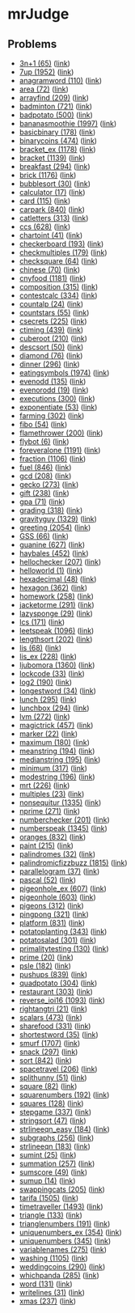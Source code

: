 # mrJudge 

## Problems
- [3n+1 (65)](./problems/3n+1%20(65)) ([link](https://dunjudge.me/analysis/problems/65/))
- [7up (1952)](./problems/7up%20(1952)) ([link](https://dunjudge.me/analysis/problems/1952/))
- [anagramword (110)](./problems/anagramword%20(110)) ([link](https://dunjudge.me/analysis/problems/110/))
- [area (72)](./problems/area%20(72)) ([link](https://dunjudge.me/analysis/problems/72/))
- [arrayfind (209)](./problems/arrayfind%20(209)) ([link](https://dunjudge.me/analysis/problems/209/))
- [badminton (721)](./problems/badminton%20(721)) ([link](https://dunjudge.me/analysis/problems/721/))
- [badpotato (500)](./problems/badpotato%20(500)) ([link](https://dunjudge.me/analysis/problems/500/))
- [bananasmoothie (1997)](./problems/bananasmoothie%20(1997)) ([link](https://dunjudge.me/analysis/problems/1997/))
- [basicbinary (178)](./problems/basicbinary%20(178)) ([link](https://dunjudge.me/analysis/problems/178/))
- [binarycoins (474)](./problems/binarycoins%20(474)) ([link](https://dunjudge.me/analysis/problems/474/))
- [bracket_ex (1178)](./problems/bracket_ex%20(1178)) ([link](https://dunjudge.me/analysis/problems/1178/))
- [bracket (1139)](./problems/bracket%20(1139)) ([link](https://dunjudge.me/analysis/problems/1139/))
- [breakfast (294)](./problems/breakfast%20(294)) ([link](https://dunjudge.me/analysis/problems/294/))
- [brick (1176)](./problems/brick%20(1176)) ([link](https://dunjudge.me/analysis/problems/1176/))
- [bubblesort (30)](./problems/bubblesort%20(30)) ([link](https://dunjudge.me/analysis/problems/30/))
- [calculator (17)](./problems/calculator%20(17)) ([link](https://dunjudge.me/analysis/problems/17/))
- [card (115)](./problems/card%20(115)) ([link](https://dunjudge.me/analysis/problems/115/))
- [carpark (840)](./problems/carpark%20(840)) ([link](https://dunjudge.me/analysis/problems/840/))
- [catletters (313)](./problems/catletters%20(313)) ([link](https://dunjudge.me/analysis/problems/313/))
- [ccs (628)](./problems/ccs%20(628)) ([link](https://dunjudge.me/analysis/problems/628/))
- [chartoint (41)](./problems/chartoint%20(41)) ([link](https://dunjudge.me/analysis/problems/41/))
- [checkerboard (193)](./problems/checkerboard%20(193)) ([link](https://dunjudge.me/analysis/problems/193/))
- [checkmultiples (179)](./problems/checkmultiples%20(179)) ([link](https://dunjudge.me/analysis/problems/179/))
- [checksquare (64)](./problems/checksquare%20(64)) ([link](https://dunjudge.me/analysis/problems/64/))
- [chinese (70)](./problems/chinese%20(70)) ([link](https://dunjudge.me/analysis/problems/70/))
- [cnyfood (1181)](./problems/cnyfood%20(1181)) ([link](https://dunjudge.me/analysis/problems/1181/))
- [composition (315)](./problems/composition%20(315)) ([link](https://dunjudge.me/analysis/problems/315/))
- [contestcalc (334)](./problems/contestcalc%20(334)) ([link](https://dunjudge.me/analysis/problems/334/))
- [countalp (24)](./problems/countalp%20(24)) ([link](https://dunjudge.me/analysis/problems/24/))
- [countstars (55)](./problems/countstars%20(55)) ([link](https://dunjudge.me/analysis/problems/55/))
- [csecrets (225)](./problems/csecrets%20(225)) ([link](https://dunjudge.me/analysis/problems/225/))
- [ctiming (439)](./problems/ctiming%20(439)) ([link](https://dunjudge.me/analysis/problems/439/))
- [cuberoot (210)](./problems/cuberoot%20(210)) ([link](https://dunjudge.me/analysis/problems/210/))
- [descsort (50)](./problems/descsort%20(50)) ([link](https://dunjudge.me/analysis/problems/50/))
- [diamond (76)](./problems/diamond%20(76)) ([link](https://dunjudge.me/analysis/problems/76/))
- [dinner (296)](./problems/dinner%20(296)) ([link](https://dunjudge.me/analysis/problems/296/))
- [eatingsymbols (1974)](./problems/eatingsymbols%20(1974)) ([link](https://dunjudge.me/analysis/problems/1974/))
- [evenodd (135)](./problems/evenodd%20(135)) ([link](https://dunjudge.me/analysis/problems/135/))
- [evenorodd (19)](./problems/evenorodd%20(19)) ([link](https://dunjudge.me/analysis/problems/19/))
- [executions (300)](./problems/executions%20(300)) ([link](https://dunjudge.me/analysis/problems/300/))
- [exponentiate (53)](./problems/exponentiate%20(53)) ([link](https://dunjudge.me/analysis/problems/53/))
- [farming (302)](./problems/farming%20(302)) ([link](https://dunjudge.me/analysis/problems/302/))
- [fibo (54)](./problems/fibo%20(54)) ([link](https://dunjudge.me/analysis/problems/54/))
- [flamethrower (200)](./problems/flamethrower%20(200)) ([link](https://dunjudge.me/analysis/problems/200/))
- [flybot (6)](./problems/flybot%20(6)) ([link](https://dunjudge.me/analysis/problems/6/))
- [foreveralone (1191)](./problems/foreveralone%20(1191)) ([link](https://dunjudge.me/analysis/problems/1191/))
- [fraction (1106)](./problems/fraction%20(1106)) ([link](https://dunjudge.me/analysis/problems/1106/))
- [fuel (846)](./problems/fuel%20(846)) ([link](https://dunjudge.me/analysis/problems/846/))
- [gcd (208)](./problems/gcd%20(208)) ([link](https://dunjudge.me/analysis/problems/208/))
- [gecko (273)](./problems/gecko%20(273)) ([link](https://dunjudge.me/analysis/problems/273/))
- [gift (238)](./problems/gift%20(238)) ([link](https://dunjudge.me/analysis/problems/238/))
- [gpa (71)](./problems/gpa%20(71)) ([link](https://dunjudge.me/analysis/problems/71/))
- [grading (318)](./problems/grading%20(318)) ([link](https://dunjudge.me/analysis/problems/318/))
- [gravityguy (1329)](./problems/gravityguy%20(1329)) ([link](https://dunjudge.me/analysis/problems/1329/))
- [greeting (2054)](./problems/greeting%20(2054)) ([link](https://dunjudge.me/analysis/problems/2054/))
- [GSS (66)](./problems/GSS%20(66)) ([link](https://dunjudge.me/analysis/problems/66/))
- [guanine (627)](./problems/guanine%20(627)) ([link](https://dunjudge.me/analysis/problems/627/))
- [haybales (452)](./problems/haybales%20(452)) ([link](https://dunjudge.me/analysis/problems/452/))
- [hellochecker (207)](./problems/hellochecker%20(207)) ([link](https://dunjudge.me/analysis/problems/207/))
- [helloworld (1)](./problems/helloworld%20(1)) ([link](https://dunjudge.me/analysis/problems/1/))
- [hexadecimal (48)](./problems/hexadecimal%20(48)) ([link](https://dunjudge.me/analysis/problems/48/))
- [hexagon (362)](./problems/hexagon%20(362)) ([link](https://dunjudge.me/analysis/problems/362/))
- [homework (258)](./problems/homework%20(258)) ([link](https://dunjudge.me/analysis/problems/258/))
- [jacketorme (291)](./problems/jacketorme%20(291)) ([link](https://dunjudge.me/analysis/problems/291/))
- [lazysponge (29)](./problems/lazysponge%20(29)) ([link](https://dunjudge.me/analysis/problems/29/))
- [lcs (171)](./problems/lcs%20(171)) ([link](https://dunjudge.me/analysis/problems/171/))
- [leetspeak (1096)](./problems/leetspeak%20(1096)) ([link](https://dunjudge.me/analysis/problems/1096/))
- [lengthsort (202)](./problems/lengthsort%20(202)) ([link](https://dunjudge.me/analysis/problems/202/))
- [lis (68)](./problems/lis%20(68)) ([link](https://dunjudge.me/analysis/problems/68/))
- [lis_ex (228)](./problems/lis_ex%20(228)) ([link](https://dunjudge.me/analysis/problems/228/))
- [ljubomora (1360)](./problems/ljubomora%20(1360)) ([link](https://dunjudge.me/analysis/problems/1360/))
- [lockcode (33)](./problems/lockcode%20(33)) ([link](https://dunjudge.me/analysis/problems/33/))
- [log2 (190)](./problems/log2%20(190)) ([link](https://dunjudge.me/analysis/problems/190/))
- [longestword (34)](./problems/longestword%20(34)) ([link](https://dunjudge.me/analysis/problems/34/))
- [lunch (295)](./problems/lunch%20(295)) ([link](https://dunjudge.me/analysis/problems/295/))
- [lunchbox (294)](./problems/lunchbox%20(294)) ([link](https://dunjudge.me/analysis/problems/294/))
- [lvm (272)](./problems/lvm%20(272)) ([link](https://dunjudge.me/analysis/problems/272/))
- [magictrick (457)](./problems/magictrick%20(457)) ([link](https://dunjudge.me/analysis/problems/457/))
- [marker (22)](./problems/marker%20(22)) ([link](https://dunjudge.me/analysis/problems/22/))
- [maximum (180)](./problems/maximum%20(180)) ([link](https://dunjudge.me/analysis/problems/180/))
- [meanstring (194)](./problems/meanstring%20(194)) ([link](https://dunjudge.me/analysis/problems/194/))
- [medianstring (195)](./problems/medianstring%20(195)) ([link](https://dunjudge.me/analysis/problems/195/))
- [minimum (317)](./problems/minimum%20(317)) ([link](https://dunjudge.me/analysis/problems/317/))
- [modestring (196)](./problems/modestring%20(196)) ([link](https://dunjudge.me/analysis/problems/196/))
- [mrt (226)](./problems/mrt%20(226)) ([link](https://dunjudge.me/analysis/problems/226/))
- [multiples (23)](./problems/multiples%20(23)) ([link](https://dunjudge.me/analysis/problems/23/))
- [nonsequitur (1335)](./problems/nonsequitur%20(1335)) ([link](https://dunjudge.me/analysis/problems/1335/))
- [nprime (271)](./problems/nprime%20(271)) ([link](https://dunjudge.me/analysis/problems/271/))
- [numberchecker (201)](./problems/numberchecker%20(201)) ([link](https://dunjudge.me/analysis/problems/201/))
- [numberspeak (1345)](./problems/numberspeak%20(1345)) ([link](https://dunjudge.me/analysis/problems/1345/))
- [oranges (832)](./problems/oranges%20(832)) ([link](https://dunjudge.me/analysis/problems/832/))
- [paint (215)](./problems/paint%20(215)) ([link](https://dunjudge.me/analysis/problems/215/))
- [palindromes (32)](./problems/palindromes%20(32)) ([link](https://dunjudge.me/analysis/problems/32/))
- [palindromicfizzbuzz (1815)](./problems/palindromicfizzbuzz%20(1815)) ([link](https://dunjudge.me/analysis/problems/1815/))
- [parallelogram (37)](./problems/parallelogram%20(37)) ([link](https://dunjudge.me/analysis/problems/37/))
- [pascal (52)](./problems/pascal%20(52)) ([link](https://dunjudge.me/analysis/problems/52/))
- [pigeonhole_ex (607)](./problems/pigeonhole_ex%20(607)) ([link](https://dunjudge.me/analysis/problems/607/))
- [pigeonhole (603)](./problems/pigeonhole%20(603)) ([link](https://dunjudge.me/analysis/problems/603/))
- [pigeons (312)](./problems/pigeons%20(312)) ([link](https://dunjudge.me/analysis/problems/312/))
- [pingpong (321)](./problems/pingpong%20(321)) ([link](https://dunjudge.me/analysis/problems/321/))
- [platform (831)](./problems/platform%20(831)) ([link](https://dunjudge.me/analysis/problems/831/))
- [potatoplanting (343)](./problems/potatoplanting%20(343)) ([link](https://dunjudge.me/analysis/problems/343/))
- [potatosalad (301)](./problems/potatosalad%20(301)) ([link](https://dunjudge.me/analysis/problems/301/))
- [primalitytesting (130)](./problems/primalitytesting%20(130)) ([link](https://dunjudge.me/analysis/problems/130/))
- [prime (20)](./problems/prime%20(20)) ([link](https://dunjudge.me/analysis/problems/20/))
- [psle (182)](./problems/psle%20(182)) ([link](https://dunjudge.me/analysis/problems/182/))
- [pushups (839)](./problems/pushups%20(839)) ([link](https://dunjudge.me/analysis/problems/839/))
- [quadpotato (304)](./problems/quadpotato%20(304)) ([link](https://dunjudge.me/analysis/problems/304/))
- [restaurant (303)](./problems/restaurant%20(303)) ([link](https://dunjudge.me/analysis/problems/303/))
- [reverse_ioi16 (1093)](./problems/reverse_ioi16%20(1093)) ([link](https://dunjudge.me/analysis/problems/1093/))
- [rightangtri (21)](./problems/rightangtri%20(21)) ([link](https://dunjudge.me/analysis/problems/21/))
- [scalars (473)](./problems/scalars%20(473)) ([link](https://dunjudge.me/analysis/problems/473/))
- [sharefood (331)](./problems/sharefood%20(331)) ([link](https://dunjudge.me/analysis/problems/331/))
- [shortestword (35)](./problems/shortestword%20(35)) ([link](https://dunjudge.me/analysis/problems/35/))
- [smurf (1707)](./problems/smurf%20(1707)) ([link](https://dunjudge.me/analysis/problems/1707/))
- [snack (297)](./problems/snack%20(297)) ([link](https://dunjudge.me/analysis/problems/297/))
- [sort (842)](./problems/sort%20(842)) ([link](https://dunjudge.me/analysis/problems/842/))
- [spacetravel (206)](./problems/spacetravel%20(206)) ([link](https://dunjudge.me/analysis/problems/206/))
- [splithunny (51)](./problems/splithunny%20(51)) ([link](https://dunjudge.me/analysis/problems/51/))
- [square (82)](./problems/square%20(82)) ([link](https://dunjudge.me/analysis/problems/82/))
- [squarenumbers (192)](./problems/squarenumbers%20(192)) ([link](https://dunjudge.me/analysis/problems/192/))
- [squares (128)](./problems/squares%20(128)) ([link](https://dunjudge.me/analysis/problems/128/))
- [stepgame (337)](./problems/stepgame%20(337)) ([link](https://dunjudge.me/analysis/problems/337/))
- [stringsort (47)](./problems/stringsort%20(47)) ([link](https://dunjudge.me/analysis/problems/47/))
- [strlineeqn_easy (184)](./problems/strlineeqn_easy%20(184)) ([link](https://dunjudge.me/analysis/problems/184/))
- [subgraphs (256)](./problems/subgraphs%20(256)) ([link](https://dunjudge.me/analysis/problems/256/))
- [strlineeqn (183)](./problems/strlineeqn%20(183)) ([link](https://dunjudge.me/analysis/problems/183/))
- [sumint (25)](./problems/sumint%20(25)) ([link](https://dunjudge.me/analysis/problems/25/))
- [summation (257)](./problems/summation%20(257)) ([link](https://dunjudge.me/analysis/problems/257/))
- [sumscore (49)](./problems/sumscore%20(49)) ([link](https://dunjudge.me/analysis/problems/49/))
- [sumup (14)](./problems/sumup%20(14)) ([link](https://dunjudge.me/analysis/problems/14/))
- [swappingcats (205)](./problems/swappingcats%20(205)) ([link](https://dunjudge.me/analysis/problems/205/))
- [tarifa (1505)](./problems/tarifa%20(1505)) ([link](https://dunjudge.me/analysis/problems/1505/))
- [timetraveller (1493)](./problems/timetraveller%20(1493)) ([link](https://dunjudge.me/analysis/problems/1493/))
- [triangle (133)](./problems/triangle%20(133)) ([link](https://dunjudge.me/analysis/problems/133/))
- [trianglenumbers (191)](./problems/trianglenumbers%20(191)) ([link](https://dunjudge.me/analysis/problems/191/))
- [uniquenumbers_ex (354)](./problems/uniquenumbers_ex%20(354)) ([link](https://dunjudge.me/analysis/problems/354/))
- [uniquenumbers (345)](./problems/uniquenumbers%20(345)) ([link](https://dunjudge.me/analysis/problems/345/))
- [variablenames (275)](./problems/variablenames%20(275)) ([link](https://dunjudge.me/analysis/problems/275/))
- [washing (1105)](./problems/washing%20(1105)) ([link](https://dunjudge.me/analysis/problems/1105/))
- [weddingcoins (290)](./problems/weddingcoins%20(290)) ([link](https://dunjudge.me/analysis/problems/290/))
- [whichpanda (285)](./problems/whichpanda%20(285)) ([link](https://dunjudge.me/analysis/problems/285/))
- [word (131)](./problems/word%20(131)) ([link](https://dunjudge.me/analysis/problems/131/))
- [writelines (31)](./problems/writelines%20(31)) ([link](https://dunjudge.me/analysis/problems/31/))
- [xmas (237)](./problems/xmas%20(237)) ([link](https://dunjudge.me/analysis/problems/237/))